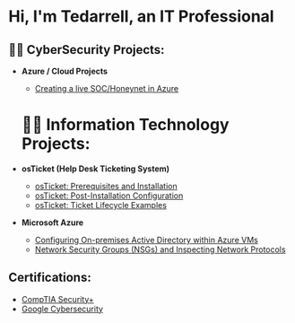 <h1>Hi, I'm Tedarrell, an IT Professional</h1>

<h2>👨‍💻 CyberSecurity Projects:</h2>

- <b>Azure / Cloud Projects</b>
  - [Creating a live SOC/Honeynet in Azure](https://github.com/tjscott-4/Azure-SOC)
 
  <h1>👨‍💻 Information Technology Projects:</h2>

- <b>osTicket (Help Desk Ticketing System)</b>
  - [osTicket: Prerequisites and Installation](https://github.com/joshmadakorcc/osticket-prereqs)
  - [osTicket: Post-Installation Configuration](https://github.com/joshmadakorcc/post-install-config)
  - [osTicket: Ticket Lifecycle Examples](https://github.com/joshmadakorcc/ticket-lifecycle)
- <b>Microsoft Azure</b>
  - [Configuring On-premises Active Directory within Azure VMs](https://github.com/joshmadakorcc/configure-ad)
  - [Network Security Groups (NSGs) and Inspecting Network Protocols](https://github.com/joshmadakorcc/azure-network-protocols)


<h2>Certifications:</h2>

- [CompTIA Security+](https://www.credly.com/badges/be7280e0-e713-46ad-ae0a-dfb11eeda5d1/public_url_V_s)
- [Google Cybersecurity](https://coursera.org/share/7beed4c7b0e8521fabc25a18e7fd579b)




